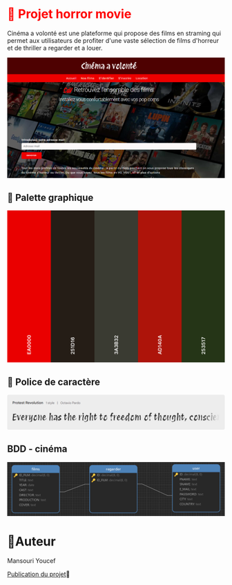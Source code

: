 # <font color="red">📝 Projet horror movie </font>
Cinéma a volonté  est une plateforme qui propose des films en straming qui permet aux utilisateurs de profiter d'une vaste sélection de films d'horreur et de thriller a regarder et a louer.

![cover](./asset/Screen%202.png)

## 🎨 Palette graphique
![palette](./asset/palette.png)

## 📄 Police de caractère
![police](./asset/police%20de%20cara.png)

## BDD - cinéma
![bdd](./asset/bdd.png)

# 👷Auteur 
Mansouri Youcef

[Publication du projet](https://narvalo17.github.io/Projet_cine/)🚀

